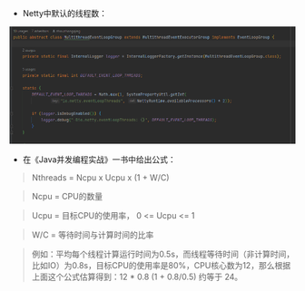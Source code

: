 
- Netty中默认的线程数：

![netty-default-thread-number](netty-default-thread-number.png)

- 在《Java并发编程实战》一书中给出公式：
>	Nthreads = Ncpu x Ucpu x (1 + W/C)

>	Ncpu = CPU的数量

>	Ucpu = 目标CPU的使用率， 0 <= Ucpu <= 1

>	W/C = 等待时间与计算时间的比率

> 例如：平均每个线程计算运行时间为0.5s，而线程等待时间（非计算时间，比如IO）为0.8s，目标CPU的使用率是80%，CPU核心数为12，那么根据上面这个公式估算得到：12 * 0.8 (1 + 0.8/0.5)  约等于 24。